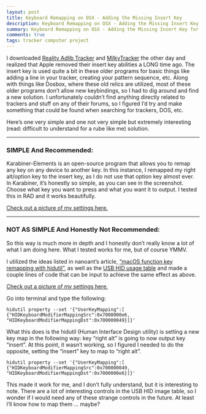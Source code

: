 ```yaml
---
layout: post
title: Keyboard Remapping on OSX - Adding the Missing Insert Key
description: Keyboard Remapping on OSX - Adding the Missing Insert Key for using Trackers And/Or Other Old DOS Programs (Reality Adlib Tracker, MilkyTracker, etc.)
summary: Keyboard Remapping on OSX - Adding the Missing Insert Key for using Trackers And/Or Other Old DOS Programs (Reality Adlib Tracker, MilkyTracker, etc.)
comments: true
tags: tracker computer project
---
```


I downloaded [Reality Adlib Tracker](https://www.3eality.com/productions/reality-adlib-tracker) and [MilkyTracker](https://milkytracker.titandemo.org/) the other day and realized that Apple removed their insert key abilities a LONG time ago. The insert key is used quite a bit in these older programs for basic things like adding a line in your tracker, creating your pattern sequence, etc. Along with things like Dosbox, where these old relics are utilized, most of these older programs don’t allow new keybindings, so I had to dig around and find a new solution. I unfortunately couldn’t find anything directly related to trackers and stuff on any of their forums, so I figured I’d try and make something that could be found when searching for trackers, DOS, etc. 

Here’s one very simple and one not very simple but extremely interesting (read: difficult to understand for a rube like me) solution.

---

### SIMPLE And Recommended:

Karabiner-Elements is an open-source program that allows you to remap any key on any device to another key. In this instance, I remapped my right alt/option key to the insert key, as I do not use that option key almost ever. In Karabiner, it’s honestly so simple, as you can see in the screenshot. Choose what key you want to press and what you want it to output. I tested this in RAD and it works beautifully.

[Check out a picture of my settings here.]({{site.url}}/assets/20200522karabiner.png)

---

### NOT AS SIMPLE And Honestly Not Recommended:

So this way is much more in depth and I honestly don’t really know a lot of what I am doing here. What I tested works for me, but of course YMMV.

I utilized the ideas listed in nanoant’s article, [“macOS function key remapping with hidutil”](https://www.nanoant.com/mac/macos-function-key-remapping-with-hidutil), as well as the [USB HID usage table](https://www.freebsddiary.org/APC/usb_hid_usages.php) and made a couple lines of code that can be input to achieve the same effect as above.

[Check out a picture of my settings here.]({{site.url}}/assets/20200522karabiner.png)

Go into terminal and type the following:

```
hidutil property --set '{"UserKeyMapping":[
{"HIDKeyboardModifierMappingSrc":0x7000000e6, "HIDKeyboardModifierMappingDst":0x700000049}]}'
```

What this does is the hidutil (Human Interface Design utility) is setting a new key map in the following way: key “right alt” is going to now output key “insert”. At this point, it wasn’t working, so I figured I needed to do the opposite, setting the “insert” key to map to “right alt”.

```
hidutil property --set '{"UserKeyMapping":[
{"HIDKeyboardModifierMappingSrc":0x700000049, "HIDKeyboardModifierMappingDst":0x7000000e6}]}'
```
This made it work for me, and I don’t fully understand, but it is interesting to note. There are a lot of interesting controls in the USB HID image table, so I wonder if I would need any of these strange controls in the future. At least I’ll know how to map them ... maybe?